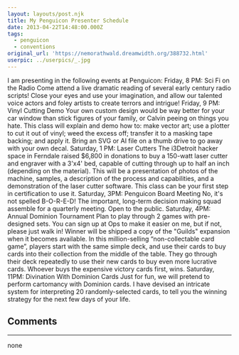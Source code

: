 ```yaml
---
layout: layouts/post.njk
title: My Penguicon Presenter Schedule
date: 2013-04-22T14:48:00.000Z
tags:
  - penguicon
  - conventions
original_url: 'https://nemorathwald.dreamwidth.org/388732.html'
userpic: ../userpics/_.jpg
---
```

I am presenting in the following events at Penguicon: Friday, 8 PM: Sci Fi on the Radio Come attend a live dramatic reading of several early century radio scripts! Close your eyes and use your imagination, and allow our talented voice actors and foley artists to create terrors and intrigue! Friday, 9 PM: Vinyl Cutting Demo Your own custom design would be way better for your car window than stick figures of your family, or Calvin peeing on things you hate. This class will explain and demo how to: make vector art; use a plotter to cut it out of vinyl; weed the excess off; transfer it to a masking tape backing; and apply it. Bring an SVG or AI file on a thumb drive to go away with your own decal. Saturday, 1 PM: Laser Cutters The i3Detroit hacker space in Ferndale raised $6,800 in donations to buy a 150-watt laser cutter and engraver with a 3'x4' bed, capable of cutting through up to half an inch (depending on the material). This will be a presentation of photos of the machine, samples, a description of the process and capabilities, and a demonstration of the laser cutter software. This class can be your first step in certification to use it. Saturday, 3PM: Penguicon Board Meeting No, it's not spelled B-O-R-E-D! The important, long-term decision making squad assemble for a quarterly meeting. Open to the public. Saturday, 4PM: Annual Dominion Tournament Plan to play through 2 games with pre-designed sets. You can sign up at Ops to make it easier on me, but if not, please just walk in! Winner will be shipped a copy of the "Guilds" expansion when it becomes available. In this million-selling “non-collectable card game”, players start with the same simple deck, and use their cards to buy cards into their collection from the middle of the table. They go through their deck repeatedly to use their new cards to buy even more lucrative cards. Whoever buys the expensive victory cards first, wins. Saturday, 11PM: Divination With Dominion Cards Just for fun, we will pretend to perform cartomancy with Dominion cards. I have devised an intricate system for interpreting 20 randomly-selected cards, to tell you the winning strategy for the next few days of your life.

## Comments

---

none
